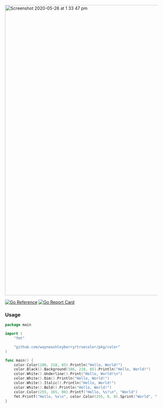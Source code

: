 <img width="954" alt="Screenshot 2020-05-26 at 1 33 47 pm" src="https://user-images.githubusercontent.com/727262/82901224-90499780-9f55-11ea-8681-82a5ac8ebab3.png">

[![Go Reference](https://pkg.go.dev/badge/github.com/wayneashleyberry/truecolor.svg)](https://pkg.go.dev/github.com/wayneashleyberry/truecolor)
[![Go Report Card](https://goreportcard.com/badge/github.com/wayneashleyberry/truecolor)](https://goreportcard.com/report/github.com/wayneashleyberry/truecolor)

### Usage

```go
package main

import (
	"fmt"

	"github.com/wayneashleyberry/truecolor/pkg/color"
)

func main() {
	color.Color(186, 218, 85).Println("Hello, World!")
	color.Black().Background(186, 218, 85).Println("Hello, World!")
	color.White().Underline().Print("Hello, World!\n")
	color.White().Dim().Println("Hello, World!")
	color.White().Italic().Println("Hello, World!")
	color.White().Bold().Println("Hello, World!")
	color.Color(255, 165, 00).Printf("Hello, %s!\n", "World")
	fmt.Printf("Hello, %s\n", color.Color(255, 0, 0).Sprint("World", "!"))
}
```
